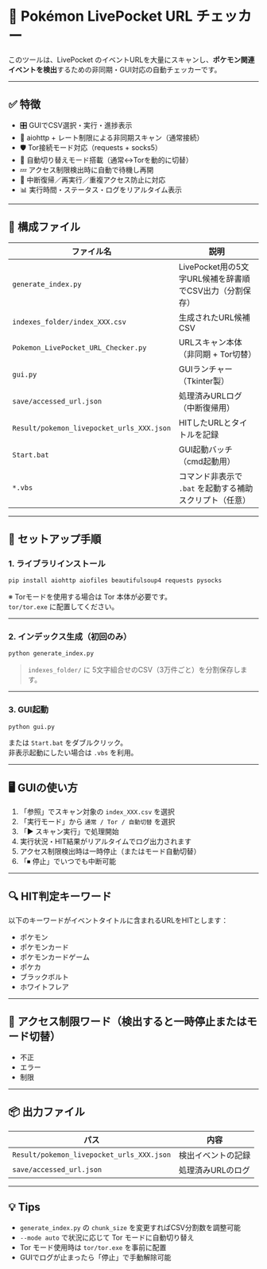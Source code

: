 # 🧪 Pokémon LivePocket URL チェッカー

このツールは、LivePocket のイベントURLを大量にスキャンし、**ポケモン関連イベントを検出**するための非同期・GUI対応の自動チェッカーです。

---

## ✅ 特徴

- 🎛 GUIでCSV選択・実行・進捗表示
- 🚀 aiohttp + レート制限による非同期スキャン（通常接続）
- 🛡 Tor接続モード対応（requests + socks5）
- 🔁 自動切り替えモード搭載（通常↔Torを動的に切替）
- 💤 アクセス制限検出時に自動で待機し再開
- 🧠 中断復帰／再実行／重複アクセス防止に対応
- 📊 実行時間・ステータス・ログをリアルタイム表示

---

## 📁 構成ファイル

| ファイル名 | 説明 |
|------------|------|
| `generate_index.py` | LivePocket用の5文字URL候補を辞書順でCSV出力（分割保存） |
| `indexes_folder/index_XXX.csv` | 生成されたURL候補CSV |
| `Pokemon_LivePocket_URL_Checker.py` | URLスキャン本体（非同期 + Tor切替） |
| `gui.py` | GUIランチャー（Tkinter製） |
| `save/accessed_url.json` | 処理済みURLログ（中断復帰用） |
| `Result/pokemon_livepocket_urls_XXX.json` | HITしたURLとタイトルを記録 |
| `Start.bat` | GUI起動バッチ（cmd起動用） |
| `*.vbs` | コマンド非表示で `.bat` を起動する補助スクリプト（任意） |

---

## 🚀 セットアップ手順

### 1. ライブラリインストール

```bash
pip install aiohttp aiofiles beautifulsoup4 requests pysocks
```

※ Torモードを使用する場合は Tor 本体が必要です。  
`tor/tor.exe` に配置してください。

---

### 2. インデックス生成（初回のみ）

```bash
python generate_index.py
```

> `indexes_folder/` に 5文字組合せのCSV（3万件ごと）を分割保存します。

---

### 3. GUI起動

```bash
python gui.py
```

または `Start.bat` をダブルクリック。  
非表示起動にしたい場合は `.vbs` を利用。

---

## 🖥 GUIの使い方

1. 「参照」でスキャン対象の `index_XXX.csv` を選択
2. 「実行モード」から `通常 / Tor / 自動切替` を選択
3. 「▶ スキャン実行」で処理開始
4. 実行状況・HIT結果がリアルタイムでログ出力されます
5. アクセス制限検出時は一時停止（またはモード自動切替）
6. 「⏹ 停止」でいつでも中断可能

---

## 🔍 HIT判定キーワード

以下のキーワードがイベントタイトルに含まれるURLをHITとします：

- ポケモン
- ポケモンカード
- ポケモンカードゲーム
- ポケカ
- ブラックボルト
- ホワイトフレア

---

## 🔐 アクセス制限ワード（検出すると一時停止またはモード切替）

- 不正
- エラー
- 制限

---

## 📦 出力ファイル

| パス | 内容 |
|------|------|
| `Result/pokemon_livepocket_urls_XXX.json` | 検出イベントの記録 |
| `save/accessed_url.json` | 処理済みURLのログ |

---

## 💡 Tips

- `generate_index.py` の `chunk_size` を変更すればCSV分割数を調整可能
- `--mode auto` で状況に応じて Tor モードに自動切り替え
- Tor モード使用時は `tor/tor.exe` を事前に配置
- GUIでログが止まったら「停止」で手動解除可能
